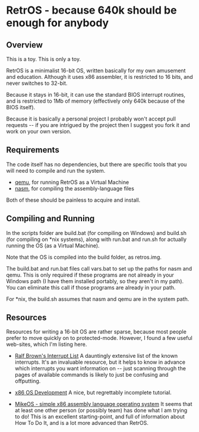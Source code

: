 # RetrOS - because 640k should be enough for anybody

## Overview

This is a toy. This is only a toy. 

RetrOS is a minimalist 16-bit OS, written basically for my own amusement and
education. Although it uses x86 assembler, it is restricted to 16 bits, and
never switches to 32-bit.

Because it stays in 16-bit, it can use the standard BIOS interrupt routines,
and is restricted to 1Mb of memory (effectively only 640k because of the BIOS
itself).

Because it is basically a personal project I probably won't accept pull
requests -- if you are intrigued by the project then I suggest you fork it
and work on your own version.

## Requirements

The code itself has no dependencies, but there are specific tools that you
will need to compile and run the system.

* [qemu](http://wiki.qemu.org/Main_Page), for running RetrOS as a Virtual Machine
* [nasm](http://www.nasm.us), for compiling the assembly-language files

Both of these should be painless to acquire and install.

## Compiling and Running

In the scripts folder are build.bat (for compiling on Windows) and build.sh
(for compiling on *nix systems), along with run.bat and run.sh for actually
running the OS (as a Virtual Machine).

Note that the OS is compiled into the build folder, as retros.img.

The build.bat and run.bat files call vars.bat to set up the paths for nasm and
qemu. This is only required if these programs are not already in your Windows
path (I have them installed portably, so they aren't in my path). You can
eliminate this call if those programs are already in your path.

For *nix, the build.sh assumes that nasm and qemu are in the system path.

## Resources

Resources for writing a 16-bit OS are rather sparse, because most people
prefer to move quickly on to protected-mode. However, I found a few useful
web-sites, which I'm listing here.

* [Ralf Brown's Interrupt List](http://www.ctyme.com/rbrown.htm)
A dauntingly extensive list of the known interrupts. It's an invaluable
resource, but it helps to know in advance which interrupts you want
information on -- just scanning through the pages of available commands
is likely to just be confusing and offputting.

* [x86 OS Development](http://inglorion.net/documents/tutorials/x86ostut/)
A nice, but regrettably incomplete tutorial.

* [MikeOS - simple x86 assembly language operating system](http://mikeos.sourceforge.net)
It seems that at least one other person (or possibly team) has done what I am
trying to do! This is an excellent starting-point, and full of information
about How To Do It, and is a lot more advanced than RetrOS.

